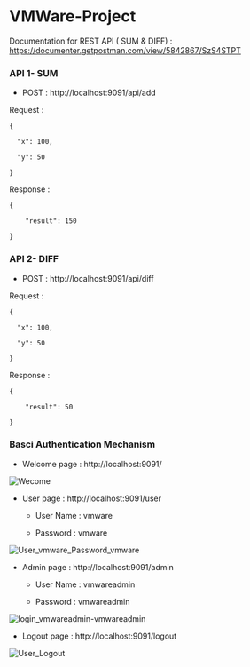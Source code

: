 # VMWare-Project

Documentation for REST API ( SUM & DIFF) :  https://documenter.getpostman.com/view/5842867/SzS4STPT

### API 1- SUM

- POST : http://localhost:9091/api/add

Request :

    {

      "x": 100,

      "y": 50

    }


Response :

    {

        "result": 150

    }

### API 2- DIFF

- POST : http://localhost:9091/api/diff

Request :

    {

      "x": 100,

      "y": 50

    }

Response :

    {

        "result": 50

    }
    

### Basci Authentication Mechanism

- Welcome page : http://localhost:9091/

![Wecome](https://user-images.githubusercontent.com/62286636/76852808-25535480-6872-11ea-8510-ed0683698540.PNG)

- User page : http://localhost:9091/user

    - User Name  :  vmware
    
    - Password    :  vmware
    
![User_vmware_Password_vmware](https://user-images.githubusercontent.com/62286636/76853052-9d217f00-6872-11ea-958d-5cddab07ed8b.PNG)

- Admin page : http://localhost:9091/admin

  - User Name  :  vmwareadmin
    
   - Password    :  vmwareadmin

![login_vmwareadmin-vmwareadmin](https://user-images.githubusercontent.com/62286636/76853601-a232fe00-6873-11ea-8c88-65c59b69e013.PNG)

- Logout page : http://localhost:9091/logout

![User_Logout](https://user-images.githubusercontent.com/62286636/76855190-9eed4180-6876-11ea-998a-db16cbac059e.PNG)
